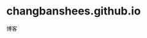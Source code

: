 # changbanshees.github.io
博客
<script>
  window.location.href="https://user.qzone.qq.com/563414786"
</script>
